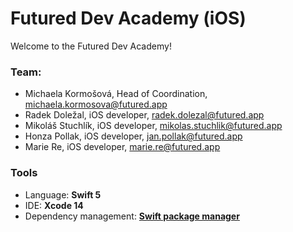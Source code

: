 # Futured Dev Academy (iOS)

Welcome to the Futured Dev Academy!

### Team:

- Michaela Kormošová, Head of Coordination, <michaela.kormosova@futured.app>
- Radek Doležal, iOS developer, <radek.dolezal@futured.app>
- Mikoláš Stuchlík, iOS developer, <mikolas.stuchlik@futured.app>
- Honza Pollak, iOS developer, <jan.pollak@futured.app>
- Marie Re, iOS developer, <marie.re@futured.app>

### Tools

- Language: **Swift 5**
- IDE: **Xcode 14**
- Dependency management: **[Swift package manager](https://swift.org/package-manager/)**